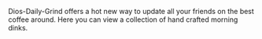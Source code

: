 Dios-Daily-Grind offers a hot new way to update all your friends on the best coffee around. Here you can view a collection of hand crafted morning dinks. 
